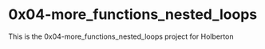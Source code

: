 # 0x04-more_functions_nested_loops
This is the 0x04-more_functions_nested_loops project for Holberton
